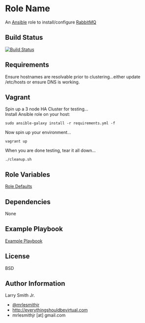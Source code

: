 Role Name
=========

An [Ansible] role to install/configure [RabbitMQ]

Build Status
------------

[![Build Status](https://travis-ci.org/mrlesmithjr/ansible-rabbitmq.svg?branch=master)](https://travis-ci.org/mrlesmithjr/ansible-rabbitmq)

Requirements
------------

Ensure hostnames are resolvable prior to clustering...either update /etc/hosts
or ensure DNS is working.

Vagrant
-------

Spin up a 3 node HA Cluster for testing...  
Install Ansible role on your host:  
```
sudo ansible-galaxy install -r requirements.yml -f
```
Now spin up your environment...  
```
vagrant up
```
When you are done testing, tear it all down...  
```
./cleanup.sh
```

Role Variables
--------------

[Role Defaults](./defaults/main.yml)

Dependencies
------------

None

Example Playbook
----------------

[Example Playbook](./playbook.yml)

License
-------

BSD

Author Information
------------------

Larry Smith Jr.
- [@mrlesmithjr]
- http://everythingshouldbevirtual.com
- mrlesmithjr [at] gmail.com

[@mrlesmithjr]: <https://www.twitter.com/mrlesmithjr>

[Ansible]: <https://www.ansible.com>
[RabbitMQ]: <https://www.rabbitmq.com/>
